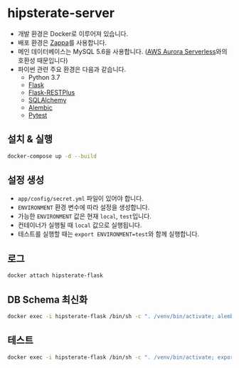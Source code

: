 # hipsterate-server

- 개발 환경은 Docker로 이루어져 있습니다.
- 배포 환경은 [Zappa](https://www.zappa.io/)를 사용합니다.
- 메인 데이터베이스는 MySQL 5.6을 사용합니다. ([AWS Aurora Serverless](https://aws.amazon.com/ko/rds/aurora/serverless/)와의 호환성 때문입니다)
- 파이썬 관련 주요 환경은 다음과 같습니다.
	- Python 3.7
	- [Flask](http://flask.pocoo.org/)
	- [Flask-RESTPlus](https://flask-restplus.readthedocs.io/en/stable/)
	- [SQLAlchemy](https://www.sqlalchemy.org/)
	- [Alembic](https://alembic.sqlalchemy.org/en/latest/)
	- [Pytest](https://docs.pytest.org/en/latest/)

## 설치 & 실행

```sh
docker-compose up -d --build
```

## 설정 생성

- `app/config/secret.yml` 파일이 있어야 합니다.
- `ENVIRONMENT` 환경 변수에 따라 설정을 생성합니다.
- 가능한 `ENVIRONMENT` 값은 현재 `local`, `test`입니다.
- 컨테이너가 실행될 때 `local` 값으로 실행됩니다.
- 테스트를 실행할 때는 `export ENVIRONMENT=test`와 함께 실행합니다.

## 로그

```sh
docker attach hipsterate-flask
```

## DB Schema 최신화

```sh
docker exec -i hipsterate-flask /bin/sh -c ". /venv/bin/activate; alembic upgrade head"
```

## 테스트

```sh
docker exec -i hipsterate-flask /bin/sh -c ". /venv/bin/activate; export ENVIRONMENT=test; pytest -vs"
```

